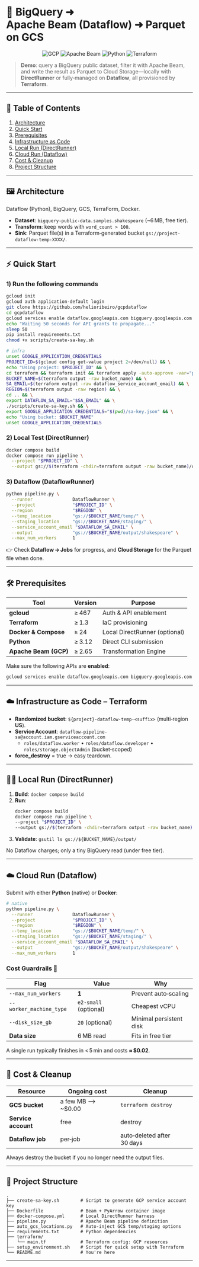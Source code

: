 # 🚀 BigQuery ➜ Apache Beam (Dataflow) ➜ Parquet on GCS

<p align="center">
  <img alt="GCP" src="https://img.shields.io/badge/GCP-Dataflow-blue?logo=googlecloud" />
  <img alt="Apache Beam" src="https://img.shields.io/badge/Apache%20Beam-2.65-orange?logo=apache" />
  <img alt="Python" src="https://img.shields.io/badge/Python-3.12-yellow?logo=python" />
  <img alt="Terraform" src="https://img.shields.io/badge/Terraform-1.3-purple?logo=terraform" />
</p>

> **Demo**: query a BigQuery public dataset, filter it with Apache Beam,  
> and write the result as Parquet to Cloud Storage—locally with **DirectRunner** or fully‑managed on **Dataflow**, all provisioned by **Terraform**.

---

## 📖 Table of Contents

1. [Architecture](#-architecture)
2. [Quick Start](#-quick-start)
3. [Prerequisites](#-prerequisites)
4. [Infrastructure as Code](#-infrastructure-as-code--terraform)
5. [Local Run (DirectRunner)](#-local-run-directrunner)
6. [Cloud Run (Dataflow)](#-cloud-run-dataflow)
7. [Cost & Cleanup](#-cost--cleanup)
8. [Project Structure](#-project-structure)

---

## 🖼️ Architecture

Dataflow (Python), BigQuery, GCS, TerraForm, Docker.

* **Dataset**: `bigquery-public-data.samples.shakespeare` (~6 MB, free tier).  
* **Transform**: keep words with `word_count > 100`.  
* **Sink**: Parquet file(s) in a Terraform‑generated bucket `gs://project-dataflow-temp-XXXX/`.

---

## ⚡ Quick Start

### 1) Run the following commands
```bash
gcloud init
gcloud auth application-default login
git clone https://github.com/helioribeiro/gcpdataflow
cd gcpdataflow
gcloud services enable dataflow.googleapis.com bigquery.googleapis.com bigquerystorage.googleapis.com compute.googleapis.com iam.googleapis.com serviceusage.googleapis.com storage.googleapis.com
echo "Waiting 50 seconds for API grants to propagate..."
sleep 50 
pip install requirements.txt
chmod +x scripts/create-sa-key.sh

# infra
unset GOOGLE_APPLICATION_CREDENTIALS
PROJECT_ID=$(gcloud config get-value project 2>/dev/null) && \
echo "Using project: $PROJECT_ID" && \
cd terraform && terraform init && terraform apply -auto-approve -var="project_id=$PROJECT_ID" && \
BUCKET_NAME=$(terraform output -raw bucket_name) && \
SA_EMAIL=$(terraform output -raw dataflow_service_account_email) && \
REGION=$(terraform output -raw region) && \
cd .. && \
export DATAFLOW_SA_EMAIL="$SA_EMAIL" && \
./scripts/create-sa-key.sh && \
export GOOGLE_APPLICATION_CREDENTIALS="$(pwd)/sa-key.json" && \
echo "Using bucket: $BUCKET_NAME"
unset GOOGLE_APPLICATION_CREDENTIALS
```

### 2) Local Test (DirectRunner)
```bash
docker compose build         
docker compose run pipeline \
  --project "$PROJECT_ID" \
  --output gs://$(terraform -chdir=terraform output -raw bucket_name)/output/shakespeare
```

### 3) Dataflow (DataflowRunner)
```bash
python pipeline.py \
  --runner               DataflowRunner \
  --project              "$PROJECT_ID" \
  --region               "$REGION" \
  --temp_location        "gs://$BUCKET_NAME/temp/" \
  --staging_location     "gs://$BUCKET_NAME/staging/" \
  --service_account_email "$DATAFLOW_SA_EMAIL" \
  --output               "gs://$BUCKET_NAME/output/shakespeare" \
  --max_num_workers      1
```

👉 Check **Dataflow → Jobs** for progress, and **Cloud Storage** for the Parquet file when done.

---

## 🛠️ Prerequisites

| Tool | Version | Purpose |
|------|---------|---------|
| **gcloud** | ≥ 467 | Auth & API enablement |
| **Terraform** | ≥ 1.3 | IaC provisioning |
| **Docker & Compose** | ≥ 24 | Local DirectRunner (optional) |
| **Python** | ≥ 3.12 | Direct CLI submission |
| **Apache Beam (GCP)** | ≥ 2.65 | Transformation Engine |

Make sure the following APIs are **enabled**:

```bash
gcloud services enable dataflow.googleapis.com bigquery.googleapis.com bigquerystorage.googleapis.com compute.googleapis.com iam.googleapis.com serviceusage.googleapis.com storage.googleapis.com 
```

---

## ☁️ Infrastructure as Code – Terraform

* **Randomized bucket**: `${project}-dataflow-temp-<suffix>` (multi‑region **US**).  
* **Service Account**: `dataflow-pipeline-sa@account.iam.gserviceaccount.com`  
  * `roles/dataflow.worker` • `roles/dataflow.developer` • `roles/storage.objectAdmin` (bucket‑scoped)  
* **force_destroy** = true → easy teardown.

---

## 🏃‍♂️ Local Run (DirectRunner)

1. **Build**: `docker compose build`
2. **Run**:  
   ```bash
   docker compose build         
   docker compose run pipeline \
   --project "$PROJECT_ID" \
   --output gs://$(terraform -chdir=terraform output -raw bucket_name)/output/shakespeare
   ```
3. **Validate**: `gsutil ls gs://${BUCKET_NAME}/output/`

No Dataflow charges; only a tiny BigQuery read (under free tier).

---

## ☁️ Cloud Run (Dataflow)

Submit with either **Python** (native) or **Docker**:

```bash
# native
python pipeline.py \
  --runner               DataflowRunner \
  --project              "$PROJECT_ID" \
  --region               "$REGION" \
  --temp_location        "gs://$BUCKET_NAME/temp/" \
  --staging_location     "gs://$BUCKET_NAME/staging/" \
  --service_account_email "$DATAFLOW_SA_EMAIL" \
  --output               "gs://$BUCKET_NAME/output/shakespeare" \
  --max_num_workers      1
```

### Cost Guardrails 💸

| Flag | Value | Why |
|------|-------|-----|
| `--max_num_workers` | **1** | Prevent auto‑scaling |
| `--worker_machine_type` | `e2-small` (optional) | Cheapest vCPU |
| `--disk_size_gb` | `20` (optional) | Minimal persistent disk |
| **Data size** | 6 MB read | Fits in free tier |

A single run typically finishes in < 5 min and costs **≈ $0.02**.

---

## 🧹 Cost & Cleanup

| Resource | Ongoing cost | Cleanup |
|----------|--------------|---------|
| **GCS bucket** | a few MB ⟶ ~\$0.00 | `terraform destroy` |
| **Service account** | free | destroy |
| **Dataflow job** | per‑job | auto‑deleted after 30 days |

Always destroy the bucket if you no longer need the output files.

---

## 📂 Project Structure

```
.
├── create-sa-key.sh        # Script to generate GCP service account key
├── Dockerfile              # Beam + PyArrow container image
├── docker-compose.yml      # Local DirectRunner harness
├── pipeline.py             # Apache Beam pipeline definition
├── auto_gcs_locations.py   # Auto-inject GCS temp/staging options
├── requirements.txt        # Python dependencies
├── terraform/
│   └── main.tf             # Terraform config: GCP resources
├── setup_environment.sh    # Script for quick setup with Terraform
└── README.md               # You're here
```

---